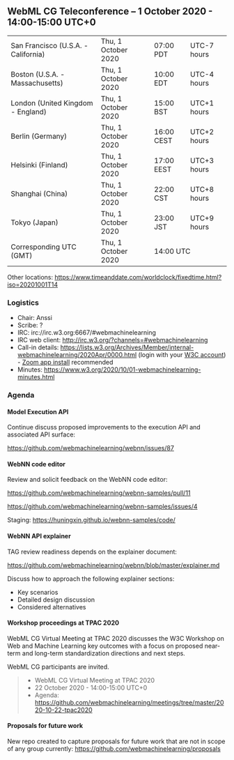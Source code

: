 ## WebML CG Teleconference – 1 October 2020 - 14:00-15:00 UTC+0

<table>
<tr><td> San Francisco (U.S.A. - California) <td> Thu, 1 October 2020 <td> 07:00 PDT <td> UTC-7 hours
<tr><td> Boston (U.S.A. - Massachusetts) <td> Thu, 1 October 2020 <td> 10:00 EDT <td> UTC-4 hours
<tr><td> London (United Kingdom - England) <td> Thu, 1 October 2020 <td> 15:00 BST <td> UTC+1 hours
<tr><td> Berlin (Germany) <td> Thu, 1 October 2020 <td> 16:00 CEST <td> UTC+2 hours
<tr><td> Helsinki (Finland) <td> Thu, 1 October 2020 <td> 17:00 EEST <td> UTC+3 hours
<tr><td> Shanghai (China) <td> Thu, 1 October 2020 <td> 22:00 CST <td> UTC+8 hours
<tr><td> Tokyo (Japan) <td> Thu, 1 October 2020 <td> 23:00 JST <td> UTC+9 hours
<tr><td> Corresponding UTC (GMT) <td> Thu, 1 October 2020 <td colspan=2> 14:00 UTC
</table>

Other locations: https://www.timeanddate.com/worldclock/fixedtime.html?iso=20201001T14

### Logistics

* Chair: Anssi
* Scribe: ?
* IRC: irc://irc.w3.org:6667/#webmachinelearning
* IRC web client: http://irc.w3.org/?channels=#webmachinelearning
* Call-in details: https://lists.w3.org/Archives/Member/internal-webmachinelearning/2020Apr/0000.html (login with your [W3C account](https://www.w3.org/Help/Account/)) - [Zoom app install](https://zoom.us/download) recommended
* Minutes: https://www.w3.org/2020/10/01-webmachinelearning-minutes.html

### Agenda

#### Model Execution API

Continue discuss proposed improvements to the execution API and associated API surface:

https://github.com/webmachinelearning/webnn/issues/87

#### WebNN code editor

Review and solicit feedback on the WebNN code editor:

https://github.com/webmachinelearning/webnn-samples/pull/11

https://github.com/webmachinelearning/webnn-samples/issues/4

Staging: https://huningxin.github.io/webnn-samples/code/

#### WebNN API explainer

TAG review readiness depends on the explainer document:

https://github.com/webmachinelearning/webnn/blob/master/explainer.md

Discuss how to approach the following explainer sections:

- Key scenarios
- Detailed design discussion
- Considered alternatives

#### Workshop proceedings at TPAC 2020

WebML CG Virtual Meeting at TPAC 2020 discusses the W3C Workshop on Web and Machine Learning key outcomes with a focus on proposed near-term and long-term standardization directions and next steps.

WebML CG participants are invited.

>- WebML CG Virtual Meeting at TPAC 2020
>- 22 October 2020 - 14:00-15:00 UTC+0
>- Agenda: https://github.com/webmachinelearning/meetings/tree/master/2020-10-22-tpac2020

#### Proposals for future work

New repo created to capture proposals for future work that are not in scope of any group currently:
https://github.com/webmachinelearning/proposals
